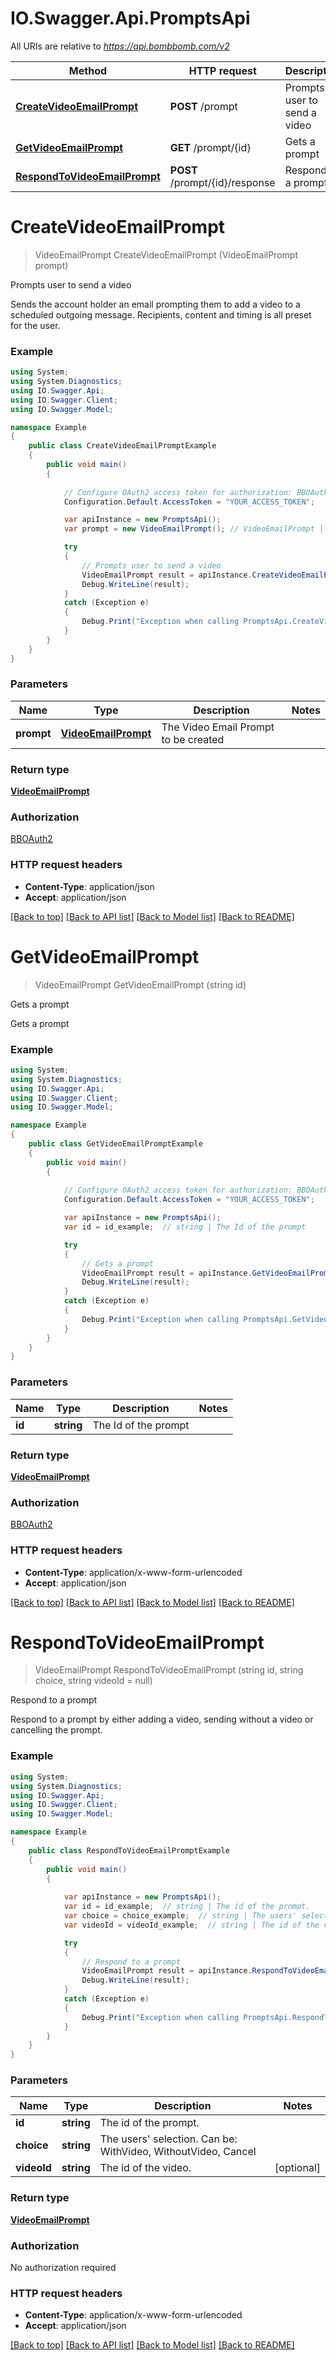 # IO.Swagger.Api.PromptsApi

All URIs are relative to *https://api.bombbomb.com/v2*

Method | HTTP request | Description
------------- | ------------- | -------------
[**CreateVideoEmailPrompt**](PromptsApi.md#createvideoemailprompt) | **POST** /prompt | Prompts user to send a video
[**GetVideoEmailPrompt**](PromptsApi.md#getvideoemailprompt) | **GET** /prompt/{id} | Gets a prompt
[**RespondToVideoEmailPrompt**](PromptsApi.md#respondtovideoemailprompt) | **POST** /prompt/{id}/response | Respond to a prompt


<a name="createvideoemailprompt"></a>
# **CreateVideoEmailPrompt**
> VideoEmailPrompt CreateVideoEmailPrompt (VideoEmailPrompt prompt)

Prompts user to send a video

Sends the account holder an email prompting them to add a video to a scheduled outgoing message. Recipients, content and timing is all preset for the user.

### Example
```csharp
using System;
using System.Diagnostics;
using IO.Swagger.Api;
using IO.Swagger.Client;
using IO.Swagger.Model;

namespace Example
{
    public class CreateVideoEmailPromptExample
    {
        public void main()
        {
            
            // Configure OAuth2 access token for authorization: BBOAuth2
            Configuration.Default.AccessToken = "YOUR_ACCESS_TOKEN";

            var apiInstance = new PromptsApi();
            var prompt = new VideoEmailPrompt(); // VideoEmailPrompt | The Video Email Prompt to be created

            try
            {
                // Prompts user to send a video
                VideoEmailPrompt result = apiInstance.CreateVideoEmailPrompt(prompt);
                Debug.WriteLine(result);
            }
            catch (Exception e)
            {
                Debug.Print("Exception when calling PromptsApi.CreateVideoEmailPrompt: " + e.Message );
            }
        }
    }
}
```

### Parameters

Name | Type | Description  | Notes
------------- | ------------- | ------------- | -------------
 **prompt** | [**VideoEmailPrompt**](VideoEmailPrompt.md)| The Video Email Prompt to be created | 

### Return type

[**VideoEmailPrompt**](VideoEmailPrompt.md)

### Authorization

[BBOAuth2](../README.md#BBOAuth2)

### HTTP request headers

 - **Content-Type**: application/json
 - **Accept**: application/json

[[Back to top]](#) [[Back to API list]](../README.md#documentation-for-api-endpoints) [[Back to Model list]](../README.md#documentation-for-models) [[Back to README]](../README.md)

<a name="getvideoemailprompt"></a>
# **GetVideoEmailPrompt**
> VideoEmailPrompt GetVideoEmailPrompt (string id)

Gets a prompt

Gets a prompt

### Example
```csharp
using System;
using System.Diagnostics;
using IO.Swagger.Api;
using IO.Swagger.Client;
using IO.Swagger.Model;

namespace Example
{
    public class GetVideoEmailPromptExample
    {
        public void main()
        {
            
            // Configure OAuth2 access token for authorization: BBOAuth2
            Configuration.Default.AccessToken = "YOUR_ACCESS_TOKEN";

            var apiInstance = new PromptsApi();
            var id = id_example;  // string | The Id of the prompt

            try
            {
                // Gets a prompt
                VideoEmailPrompt result = apiInstance.GetVideoEmailPrompt(id);
                Debug.WriteLine(result);
            }
            catch (Exception e)
            {
                Debug.Print("Exception when calling PromptsApi.GetVideoEmailPrompt: " + e.Message );
            }
        }
    }
}
```

### Parameters

Name | Type | Description  | Notes
------------- | ------------- | ------------- | -------------
 **id** | **string**| The Id of the prompt | 

### Return type

[**VideoEmailPrompt**](VideoEmailPrompt.md)

### Authorization

[BBOAuth2](../README.md#BBOAuth2)

### HTTP request headers

 - **Content-Type**: application/x-www-form-urlencoded
 - **Accept**: application/json

[[Back to top]](#) [[Back to API list]](../README.md#documentation-for-api-endpoints) [[Back to Model list]](../README.md#documentation-for-models) [[Back to README]](../README.md)

<a name="respondtovideoemailprompt"></a>
# **RespondToVideoEmailPrompt**
> VideoEmailPrompt RespondToVideoEmailPrompt (string id, string choice, string videoId = null)

Respond to a prompt

Respond to a prompt by either adding a video, sending without a video or cancelling the prompt.

### Example
```csharp
using System;
using System.Diagnostics;
using IO.Swagger.Api;
using IO.Swagger.Client;
using IO.Swagger.Model;

namespace Example
{
    public class RespondToVideoEmailPromptExample
    {
        public void main()
        {
            
            var apiInstance = new PromptsApi();
            var id = id_example;  // string | The id of the prompt.
            var choice = choice_example;  // string | The users' selection. Can be: WithVideo, WithoutVideo, Cancel
            var videoId = videoId_example;  // string | The id of the video. (optional) 

            try
            {
                // Respond to a prompt
                VideoEmailPrompt result = apiInstance.RespondToVideoEmailPrompt(id, choice, videoId);
                Debug.WriteLine(result);
            }
            catch (Exception e)
            {
                Debug.Print("Exception when calling PromptsApi.RespondToVideoEmailPrompt: " + e.Message );
            }
        }
    }
}
```

### Parameters

Name | Type | Description  | Notes
------------- | ------------- | ------------- | -------------
 **id** | **string**| The id of the prompt. | 
 **choice** | **string**| The users&#39; selection. Can be: WithVideo, WithoutVideo, Cancel | 
 **videoId** | **string**| The id of the video. | [optional] 

### Return type

[**VideoEmailPrompt**](VideoEmailPrompt.md)

### Authorization

No authorization required

### HTTP request headers

 - **Content-Type**: application/x-www-form-urlencoded
 - **Accept**: application/json

[[Back to top]](#) [[Back to API list]](../README.md#documentation-for-api-endpoints) [[Back to Model list]](../README.md#documentation-for-models) [[Back to README]](../README.md)

